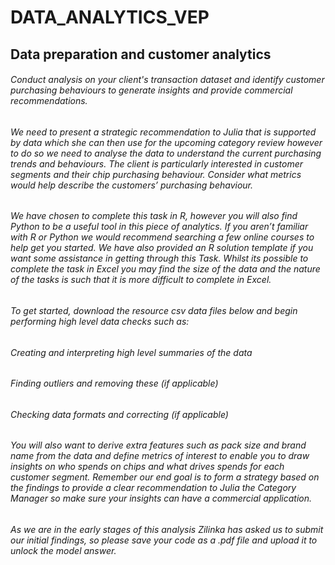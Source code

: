 # DATA_ANALYTICS_VEP
## Data preparation and customer analytics
 ######  Conduct analysis on your client's transaction dataset and identify customer purchasing behaviours to generate insights and provide commercial recommendations.
 ######  We need to present a strategic recommendation to Julia that is supported by data which she can then use for the upcoming category review however to do so we need to analyse the data to understand the current purchasing trends and behaviours. The client is particularly interested in customer segments and their chip purchasing behaviour. Consider what metrics would help describe the customers’ purchasing behaviour.  



  ###### We have chosen to complete this task in R, however you will also find Python to be a useful tool in this piece of analytics. If you aren’t familiar with R or Python we would recommend searching a few online courses to help get you started. We have also provided an R solution template if you want some assistance in getting through this Task. Whilst its possible to complete the task in Excel you may find the size of the data and the nature of the tasks is such that it is more difficult to complete in Excel.  


###### To get started, download the resource csv data files below and begin performing high level data checks such as:



###### Creating and interpreting high level summaries of the data
###### Finding outliers and removing these (if applicable)
###### Checking data formats and correcting (if applicable)

###### You will also want to derive extra features such as pack size and brand name from the data and define metrics of interest to enable you to draw insights on who spends on chips and what drives spends for each customer segment. Remember our end goal is to form a strategy based on the findings to provide a clear recommendation to Julia the Category Manager so make sure your insights can have a commercial application.



###### As we are in the early stages of this analysis Zilinka has asked us to submit our initial findings, so please save your code as a .pdf file and upload it to unlock the model answer.
